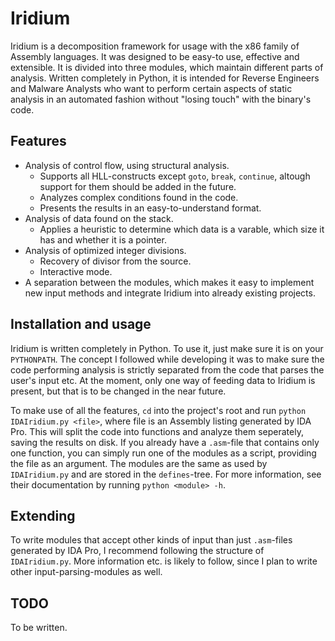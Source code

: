 # Iridium
Iridium is a decomposition framework for usage with the x86 family of Assembly
languages. It was designed to be easy-to use, effective and extensible. It is
divided into three modules, which maintain different parts of analysis.
Written completely in Python, it is intended for Reverse Engineers and Malware
Analysts who want to perform certain aspects of static analysis in an automated
fashion without "losing touch" with the binary's code.

## Features
* Analysis of control flow, using structural analysis.
  + Supports all HLL-constructs except `goto`, `break`, `continue`, altough support
    for them should be added in the future.
  + Analyzes complex conditions found in the code.
  + Presents the results in an easy-to-understand format.
* Analysis of data found on the stack.
  + Applies a heuristic to determine which data is a varable, which size it has and
    whether it is a pointer.
* Analysis of optimized integer divisions.
  + Recovery of divisor from the source.
  + Interactive mode.
* A separation between the modules, which makes it easy to implement new input
  methods and integrate Iridium into already existing projects.

## Installation and usage
Iridium is written completely in Python. To use it, just make sure it is on your
`PYTHONPATH`. The concept I followed while developing it was to make sure the code
performing analysis is strictly separated from the code that parses the user's input
etc. At the moment, only one way of feeding data to Iridium is present, but that is
to be changed in the near future.

To make use of all the features, `cd` into the project's root and run
`python IDAIridium.py <file>`, where file is an Assembly listing generated by IDA Pro.
This will split the code into functions and analyze them seperately, saving the results
on disk. If you already have a `.asm`-file that contains only one function, you can
simply run one of the modules as a script, providing the file as an argument. The modules
are the same as used by `IDAIridium.py` and are stored in the `defines`-tree. For more
information, see their documentation by running `python <module> -h`.

## Extending
To write modules that accept other kinds of input than just `.asm`-files generated by
IDA Pro, I recommend following the structure of `IDAIridium.py`. More information etc.
is likely to follow, since I plan to write other input-parsing-modules as well.

## TODO
To be written.

